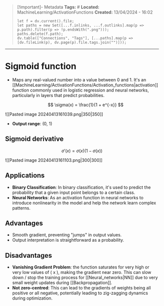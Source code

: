 > [!important]- Metadata
> **Tags:** #
> **Located:** MachineLearning/ActivationFunctions
> **Created:** 13/04/2024 - 16:02
> ```dataviewjs
> let f = dv.current().file;
> let paths = new Set([...f.inlinks, ...f.outlinks].map(p => p.path).filter(p => !p.endsWith(".png")));
> paths.delete(f.path);
> dv.table(["Connections", "Tags"], [...paths].map(p => [dv.fileLink(p), dv.page(p).file.tags.join("")]));
> ```

___
# Sigmoid function

- Maps any real-valued number into a value between 0 and 1. It's an [[MachineLearning/ActivationFunctions/Activation_functions|activation]] function commonly used in logistic regression and neural networks, particularly in layers that predict probabilities.

  $$ \sigma(x) = \frac{1}{1 + e^{-x}} $$


![[Pasted image 20240413161039.png|350|350]]

- **Output range**: (0, 1)
## Sigmoid derivative 

  $$ \sigma'(x) = \sigma(x)(1 - \sigma(x)) $$


![[Pasted image 20240413161103.png|300|300]]


## Applications
- **Binary Classification**: In binary classification, it's used to predict the probability that a given input point belongs to a certain class.
- **Neural Networks**: As an activation function in neural networks to introduce nonlinearity in the model and help the network learn complex patterns.

## Advantages
- Smooth gradient, preventing "jumps" in output values.
- Output interpretation is straightforward as a probability.
## Disadvantages

- **Vanishing Gradient Problem**: the function saturates for very high or very low values of \( x \), making the gradient near zero. This can slow down /  stop the training process for [[Neural_networks|NN]] due to very small weight updates during [[Backpropagation]].
- **Not zero-centred**: This can lead to the gradients of weights being all positive or all negative, potentially leading to zig-zagging dynamics during optimization.